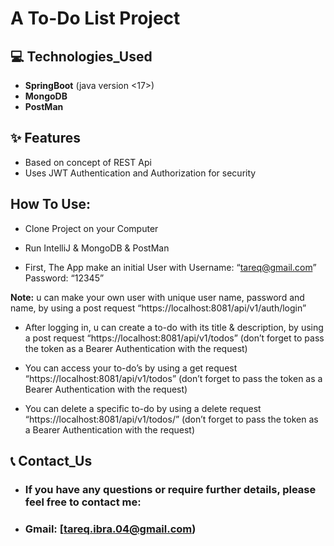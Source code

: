 # A To-Do List Project

## 💻 Technologies_Used
- **SpringBoot** (java version <17>)
- **MongoDB**
- **PostMan**

## ✨ Features
- Based on concept of REST Api
- Uses JWT Authentication and Authorization for security 


## How To Use: 
- Clone Project on your Computer
- Run IntelliJ & MongoDB & PostMan
	
- First, The App make an initial User with 
    Username: “tareq@gmail.com”
    Password: “12345”
	
**Note:** u can make your own user with unique user name, password and name, by using a post request
“https://localhost:8081/api/v1/auth/login”

- After logging in, u can create a to-do with its title & description, by using a post request
“https://localhost:8081/api/v1/todos” (don’t forget to pass the token as a Bearer Authentication with the request)

- You can access your to-do’s by using a get request 
“https://localhost:8081/api/v1/todos” (don’t forget to pass the token as a Bearer Authentication with the request)

- You can delete a specific to-do by using a delete request 
“https://localhost:8081/api/v1/todos/<id>”
(don’t forget to pass the token as a Bearer Authentication with the request)

## 📞 Contact_Us
- ### If you have any questions or require further details, please feel free to contact me: 
- ### Gmail: [tareq.ibra.04@gmail.com)
